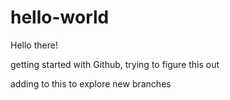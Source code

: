 # hello-world

Hello there!

getting started with Github, trying to figure this out

adding to this to explore new branches
